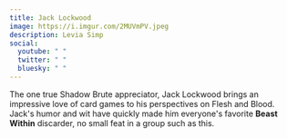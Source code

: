 ```yaml
---
title: Jack Lockwood
image: https://i.imgur.com/2MUVmPV.jpeg
description: Levia Simp
social:
  youtube: " "
  twitter: " "
  bluesky: " "
---
```


The one true Shadow Brute appreciator, Jack Lockwood brings an impressive love of card games to his perspectives on Flesh and Blood. Jack's humor and wit have quickly made him everyone's favorite **Beast Within** discarder, no small feat in a group such as this.

